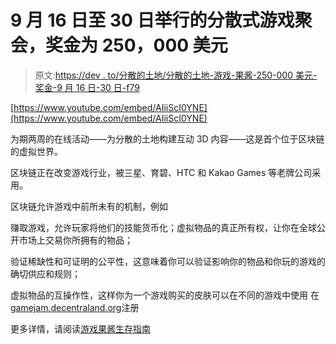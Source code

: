 # 9 月 16 日至 30 日举行的分散式游戏聚会，奖金为 250，000 美元

> 原文:[https://dev . to/分散的土地/分散的土地-游戏-果酱-250-000 美元-奖金-9 月 16 日-30 日-f79](https://dev.to/decentraland/decentraland-game-jam-250-000-usd-in-prizes-september-16-30-f79)

[https://www.youtube.com/embed/AIiiScI0YNE](https://www.youtube.com/embed/AIiiScI0YNE)

为期两周的在线活动——为分散的土地构建互动 3D 内容——这是首个位于区块链的虚拟世界。

区块链正在改变游戏行业，被三星、育碧、HTC 和 Kakao Games 等老牌公司采用。

区块链允许游戏中前所未有的机制，例如

赚取游戏，允许玩家将他们的技能货币化；虚拟物品的真正所有权，让你在全球公开市场上交易你所拥有的物品；

验证稀缺性和可证明的公平性，这意味着你可以验证影响你的物品和你玩的游戏的确切供应和规则；

虚拟物品的互操作性，这样你为一个游戏购买的皮肤可以在不同的游戏中使用
在[gamejam.decentraland.org](https://gamejam.decentraland.org/)注册

更多详情，请阅读[游戏果酱生存指南](https://docs.decentraland.org/getting-started/game-jam/)